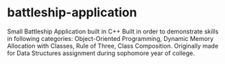 # battleship-application
Small Battleship Application built in C++
Built in order to demonstrate skills in following categories: Object-Oriented Programming, Dynamic Memory Allocation with Classes, Rule of Three, Class Composition.
Originally made for Data Structures assignment during sophomore year of college.
